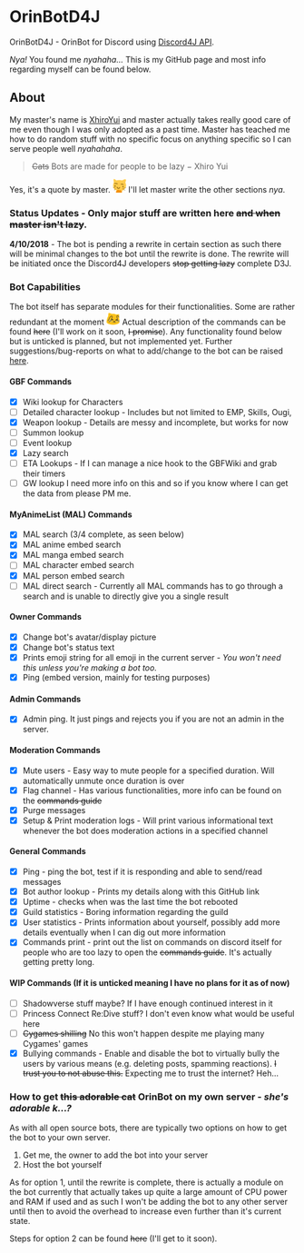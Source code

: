 # OrinBotD4J
OrinBotD4J - OrinBot for Discord using [Discord4J API](https://github.com/Discord4J/Discord4J/tree/dev).

*Nya!* You found me *nyahaha...* This is my GitHub page and most info regarding myself can be found below. 

## About
My master's name is [XhiroYui](https://github.com/Xhiro-Yui) and master actually takes really good care of me even though I was only adopted as a past time. Master has teached me how to do random stuff with no specific focus on anything specific so I can serve people well *nyahahaha*. 

> ~~Cats~~ Bots are made for people to be lazy
> − Xhiro Yui

Yes, it's a quote by master. ![alt text](https://github.com/Xhiro-Yui/OrinBotD4J/blob/master/resources/images/catThink.png) I'll let master write the other sections *nya*.

### Status Updates - Only major stuff are written here ~~and when master isn't lazy~~.
__4/10/2018__ - The bot is pending a rewrite in certain section as such there will be minimal changes to the bot until the rewrite is done. The rewrite will be initiated once the Discord4J developers ~~stop getting lazy~~ complete D3J. 

### Bot Capabilities

The bot itself has separate modules for their functionalities. Some are rather redundant at the moment ![alt text](https://github.com/Xhiro-Yui/OrinBotD4J/blob/master/resources/images/notLikeCat.png)
Actual description of the commands can be found ~~here~~ (I'll work on it soon, ~~I promise~~). Any functionality found below but is unticked is planned, but not implemented yet. Further suggestions/bug-reports on what to add/change to the bot can be raised [here](https://github.com/Xhiro-Yui/OrinBotD4J/issues).

#### GBF Commands
- [X] Wiki lookup for Characters
- [ ] Detailed character lookup - Includes but not limited to EMP, Skills, Ougi, <Insert something sensible here>
- [X] Weapon lookup - Details are messy and incomplete, but works for now
- [ ] Summon lookup
- [ ] Event lookup 
- [X] Lazy search
- [ ] ETA Lookups - If I can manage a nice hook to the GBFWiki and grab their timers
- [ ] GW lookup  I need more info on this and so if you know where I can get the data from please PM me.

#### MyAnimeList (MAL) Commands
- [X] MAL search (3/4 complete, as seen below)
- [X] MAL anime embed search
- [X] MAL manga embed search
- [ ] MAL character embed search
- [X] MAL person embed search
- [ ] MAL direct search - Currently all MAL commands has to go through a search and is unable to directly give you a single result

#### Owner Commands
- [X] Change bot's avatar/display picture
- [X] Change bot's status text
- [X] Prints emoji string for all emoji in the current server - *You won't need this unless you're making a bot too.*
- [X] Ping (embed version, mainly for testing purposes)

#### Admin Commands
- [X] Admin ping. It just pings and rejects you if you are not an admin in the server.

#### Moderation Commands
- [X] Mute users - Easy way to mute people for a specified duration. Will automatically unmute once duration is over
- [X] Flag channel - Has various functionalities, more info can be found on the ~~commands guide~~ 
- [X] Purge messages 
- [X] Setup & Print moderation logs - Will print various informational text whenever the bot does moderation actions in a specified channel 

#### General Commands
- [X] Ping - ping the bot, test if it is responding and able to send/read messages
- [X] Bot author lookup - Prints my details along with this GitHub link
- [X] Uptime - checks when was the last time the bot rebooted
- [X] Guild statistics - Boring information regarding the guild
- [X] User statistics - Prints information about yourself, possibly add more details eventually when I can dig out more information
- [X] Commands print - print out the list on commands on discord itself for people who are too lazy to open the ~~commands guide~~. It's actually getting pretty long.

#### WIP Commands (If it is unticked meaning I have no plans for it as of now)
- [ ] Shadowverse stuff maybe? If I have enough continued interest in it
- [ ] Princess Connect Re:Dive stuff? I don't even know what would be useful here
- [ ] ~~Cygames shilling~~ No this won't happen despite me playing many Cygames' games
- [X] Bullying commands - Enable and disable the bot to virtually bully the users by various means (e.g. deleting posts, spamming reactions). ~~I trust you to not abuse this.~~ Expecting me to trust the internet? Heh...

### How to get ~~this adorable cat~~ OrinBot on my own server - *she's adorable k...?*
As with all open source bots, there are typically two options on how to get the bot to your own server.

1. Get me, the owner to add the bot into your server
2. Host the bot yourself

As for option 1, until the rewrite is complete, there is actually a module on the bot currently that actually takes up quite a large amount of CPU power and RAM if used and as such I won't be adding the bot to any other server until then to avoid the overhead to increase even further than it's current state.

Steps for option 2 can be found ~~here~~ (I'll get to it soon).
